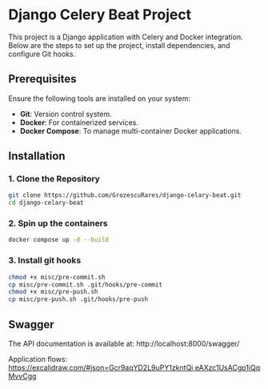 # Django Celery Beat Project

This project is a Django application with Celery and Docker integration. Below are the steps to set up the project, install dependencies, and configure Git hooks.

## Prerequisites

Ensure the following tools are installed on your system:
- **Git**: Version control system.
- **Docker**: For containerized services.
- **Docker Compose**: To manage multi-container Docker applications.

## Installation

### 1. Clone the Repository
```bash
git clone https://github.com/GrozescuRares/django-celary-beat.git
cd django-celary-beat
```

### 2. Spin up the containers
```bash
docker compose up -d --build
```
### 3. Install git hooks
```bash
chmod +x misc/pre-commit.sh
cp misc/pre-commit.sh .git/hooks/pre-commit
chmod +x misc/pre-push.sh
cp misc/pre-push.sh .git/hooks/pre-push
```

## Swagger

The API documentation is available at: http://localhost:8000/swagger/

Application flows: https://excalidraw.com/#json=Gcr9aqYD2L9uPY1zkntQi,eAXzc1UsACgp1iQqMvvCgg
